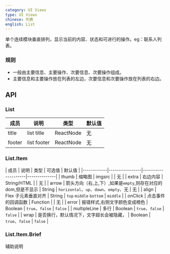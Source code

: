 ```yaml
---
category: UI Views
type: UI Views
chinese: 列表
english: List
---
```



单个连续模块垂直排列，显示当前的内容、状态和可进行的操作。eg：联系人列表。

### 规则
- 一般由主要信息、主要操作、次要信息、次要操作组成。
- 主要信息和主要操作放在列表的左边，次要信息和次要操作放在列表的右边。


## API

### List

| 成员        | 说明           | 类型               | 默认值       |
|-------------|----------------|--------------------|--------------|
| title       | list title  | ReactNode |  无  |
| footer       | list footer  | ReactNode |  无  |

### List.Item

| 成员        | 说明           | 类型        |  可选值     | 默认值       |
|------------|----------------|--------------------|--------------|
| thumb       | 缩略图  | imgsrc |  | 无  |
| extra      | 右边内容        | String/HTML | |  无  |
| arrow      | 箭头方向（右,上,下）,如果是`empty`,则存在对应的dom,但是不显示        | String | `horizontal`、`up`、`down`、`empty`、无 |   无  |
| align    |    Flex 子元素垂直对齐     | String    | `top` `middle` `bottom` | `middle` |
| onClick    | 点击事件的回调函数 | Function |  | 无  |
| error    | 报错样式,右侧文字颜色变成橙色 | Boolean |  `true`、`false` | `false`  |
| multipleLine    | 多行 | Boolean |  `true`、`false` | `false`  |
| wrap    | 是否换行，默认情况下，文字超长会被隐藏， | Boolean |  `true`、`false` | `false`  |

### List.Item.Brief

辅助说明

